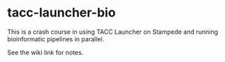 tacc-launcher-bio
=================

This is a crash course in using TACC Launcher on Stampede and running bioinformatic pipelines in parallel.

See the wiki link for notes.
